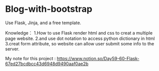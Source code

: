 # Blog-with-bootstrap
Use Flask, Jinja, and a free template.

Knowledge：
1.How to use Flask render html and css to creat a multiple page website.
2.and use dot notation to access python dictionary in html
3.creat form attribute, so website can allow user submit some info to the server.

My note for this project : https://www.notion.so/Day59-60-Flask-67ed27bcdbcc43d6948d9490aaf0ae2b
